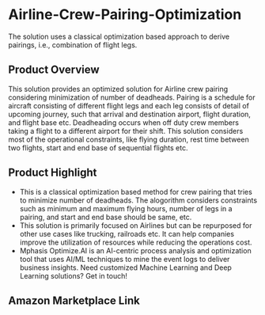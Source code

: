 # Airline-Crew-Pairing-Optimization
The solution uses a classical optimization based approach to derive pairings, i.e., combination of flight legs. 

## Product Overview

This solution provides an optimized solution for Airline crew pairing considering minimization of number of deadheads. Pairing is a schedule for aircraft consisting of different flight legs and each leg consists of detail of upcoming journey, such that arrival and destination airport, flight duration, and flight base etc. Deadheading occurs when off duty crew members taking a flight to a different airport for their shift. This solution considers most of the operational constraints, like flying duration, rest time between two flights,  start and end base of sequential flights etc.

## Product Highlight
* This is a classical optimization based method for crew pairing that tries to minimize number of deadheads. The alogorithm considers constraints such as minimum and maximum flying hours, number of legs in a pairing, and start and  end base should be same, etc.
* This solution is primarily focused on Airlines but can be repurposed for other use cases like trucking, railroads etc. It can help companies improve the utilization of resources while reducing the operations cost.
* Mphasis Optimize.AI is an AI-centric process analysis and optimization tool that uses AI/ML techniques to mine the event logs to deliver business insights. Need customized Machine Learning and Deep Learning solutions? Get in touch!

## Amazon Marketplace Link

